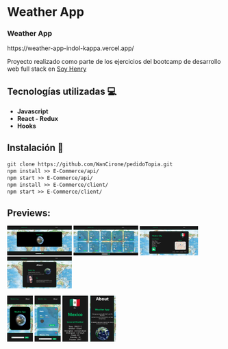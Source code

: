 # Weather App

<h3>Weather App</h3>
https://weather-app-indol-kappa.vercel.app/



Proyecto realizado como parte de los ejercicios del bootcamp de desarrollo web full stack en [Soy Henry](https://www.soyhenry.com/)

## Tecnologías utilizadas :computer: 

* __Javascript__
* __React - Redux__
* __Hooks__


## Instalación :feet:

```
git clone https://github.com/WanCirone/pedidoTopia.git
npm install >> E-Commerce/api/
npm start >> E-Commerce/api/
npm install >> E-Commerce/client/
npm start >> E-Commerce/client/
```

## Previews:

<p>
  <a><img width="30%" src="https://github.com/Audvis/weatherApp/blob/main/img/weatherPC1.png"></a>
  <a><img width="30%" src="https://github.com/Audvis/weatherApp/blob/main/img/weatherPC2.png"></a>
   <a><img width="27%"  src="https://github.com/Audvis/weatherApp/blob/main/img/weatherPC3.png"></a>
   <a><img width="30%" src="https://github.com/Audvis/weatherApp/blob/main/img/weatherPC4.png"></a>
</p>
<p>
  <a><img width="12%" src="https://github.com/Audvis/weatherApp/blob/main/img/weatherMovil1.png"></a>
  <a><img width="12%" src="https://github.com/Audvis/weatherApp/blob/main/img/weatherMovil2.png"></a>
   <a><img width="12%" src="https://github.com/Audvis/weatherApp/blob/main/img/weatherMovil3.png"></a>
   <a><img width="12%" src="https://github.com/Audvis/weatherApp/blob/main/img/weatherMovil4.png"></a>
</p>


